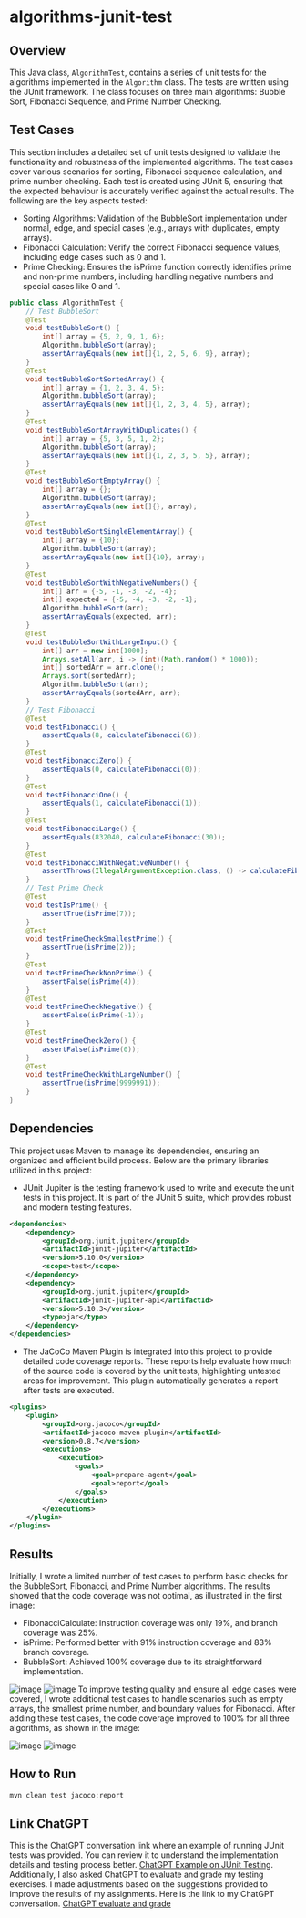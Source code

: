 # algorithms-junit-test
## Overview 
This Java class, `AlgorithmTest`, contains a series of unit tests for the algorithms implemented in the `Algorithm` class. The tests are written using the JUnit framework. The class focuses on three main algorithms: Bubble Sort, Fibonacci Sequence, and Prime Number Checking.
## Test Cases
This section includes a detailed set of unit tests designed to validate the functionality and robustness of the implemented algorithms. The test cases cover various scenarios for sorting, Fibonacci sequence calculation, and prime number checking. Each test is created using JUnit 5, ensuring that the expected behaviour is accurately verified against the actual results.
The following are the key aspects tested:
- Sorting Algorithms: Validation of the BubbleSort implementation under normal, edge, and special cases (e.g., arrays with duplicates, empty arrays).
- Fibonacci Calculation: Verify the correct Fibonacci sequence values, including edge cases such as 0 and 1.
- Prime Checking: Ensures the isPrime function correctly identifies prime and non-prime numbers, including handling negative numbers and special cases like 0 and 1.
```java
public class AlgorithmTest {
    // Test BubbleSort
    @Test
    void testBubbleSort() {
        int[] array = {5, 2, 9, 1, 6};
        Algorithm.bubbleSort(array);
        assertArrayEquals(new int[]{1, 2, 5, 6, 9}, array);
    }
    @Test
    void testBubbleSortSortedArray() {
        int[] array = {1, 2, 3, 4, 5};
        Algorithm.bubbleSort(array);
        assertArrayEquals(new int[]{1, 2, 3, 4, 5}, array); 
    }    
    @Test
    void testBubbleSortArrayWithDuplicates() {
        int[] array = {5, 3, 5, 1, 2};
        Algorithm.bubbleSort(array);
        assertArrayEquals(new int[]{1, 2, 3, 5, 5}, array); 
    }
    @Test
    void testBubbleSortEmptyArray() {
        int[] array = {};
        Algorithm.bubbleSort(array);
        assertArrayEquals(new int[]{}, array); 
    }
    @Test
    void testBubbleSortSingleElementArray() {
        int[] array = {10};
        Algorithm.bubbleSort(array);
        assertArrayEquals(new int[]{10}, array); 
    }
    @Test
    void testBubbleSortWithNegativeNumbers() {
        int[] arr = {-5, -1, -3, -2, -4};
        int[] expected = {-5, -4, -3, -2, -1};
        Algorithm.bubbleSort(arr);
        assertArrayEquals(expected, arr);
    }
    @Test
    void testBubbleSortWithLargeInput() {
        int[] arr = new int[1000];
        Arrays.setAll(arr, i -> (int)(Math.random() * 1000));
        int[] sortedArr = arr.clone();
        Arrays.sort(sortedArr);
        Algorithm.bubbleSort(arr);
        assertArrayEquals(sortedArr, arr);
    }
    // Test Fibonacci
    @Test
    void testFibonacci() {
        assertEquals(8, calculateFibonacci(6));
    }
    @Test
    void testFibonacciZero() {
        assertEquals(0, calculateFibonacci(0)); 
    }
    @Test
    void testFibonacciOne() {
        assertEquals(1, calculateFibonacci(1)); 
    }   
    @Test
    void testFibonacciLarge() {
        assertEquals(832040, calculateFibonacci(30)); 
    }
    @Test
    void testFibonacciWithNegativeNumber() {
        assertThrows(IllegalArgumentException.class, () -> calculateFibonacci(-1));
    }      
    // Test Prime Check
    @Test
    void testIsPrime() {
        assertTrue(isPrime(7));
    }
    @Test
    void testPrimeCheckSmallestPrime() {
        assertTrue(isPrime(2)); 
    }
    @Test
    void testPrimeCheckNonPrime() {
        assertFalse(isPrime(4)); 
    }
    @Test
    void testPrimeCheckNegative() {
        assertFalse(isPrime(-1)); 
    }   
    @Test
    void testPrimeCheckZero() {
        assertFalse(isPrime(0)); 
    }
    @Test
    void testPrimeCheckWithLargeNumber() {
        assertTrue(isPrime(9999991)); 
    }
}
```
## Dependencies
This project uses Maven to manage its dependencies, ensuring an organized and efficient build process. Below are the primary libraries utilized in this project:
- JUnit Jupiter is the testing framework used to write and execute the unit tests in this project. It is part of the JUnit 5 suite, which provides robust and modern testing features.
```xml
<dependencies>
    <dependency>
        <groupId>org.junit.jupiter</groupId>
        <artifactId>junit-jupiter</artifactId>
        <version>5.10.0</version>
        <scope>test</scope>
    </dependency>
    <dependency>
        <groupId>org.junit.jupiter</groupId>
        <artifactId>junit-jupiter-api</artifactId>
        <version>5.10.3</version>
        <type>jar</type>
    </dependency>
</dependencies>
```
- The JaCoCo Maven Plugin is integrated into this project to provide detailed code coverage reports. These reports help evaluate how much of the source code is covered by the unit tests, highlighting untested areas for improvement. This plugin automatically generates a report after tests are executed.
```xml
<plugins>
    <plugin>
        <groupId>org.jacoco</groupId>
        <artifactId>jacoco-maven-plugin</artifactId>
        <version>0.8.7</version>
        <executions>
            <execution>
                <goals>
                    <goal>prepare-agent</goal>
                    <goal>report</goal>
                </goals>
            </execution>
        </executions>
    </plugin>
</plugins>
```
## Results
Initially, I wrote a limited number of test cases to perform basic checks for the BubbleSort, Fibonacci, and Prime Number algorithms. The results showed that the code coverage was not optimal, as illustrated in the first image:
- FibonacciCalculate: Instruction coverage was only 19%, and branch coverage was 25%.
- isPrime: Performed better with 91% instruction coverage and 83% branch coverage.
- BubbleSort: Achieved 100% coverage due to its straightforward implementation.
  
![image](https://github.com/user-attachments/assets/80193288-0b79-4c01-ad09-e68f1019def4)
![image](https://github.com/user-attachments/assets/3d8b8ba5-889e-4133-b623-69931c06351a)
To improve testing quality and ensure all edge cases were covered, I wrote additional test cases to handle scenarios such as empty arrays, the smallest prime number, and boundary values for Fibonacci. After adding these test cases, the code coverage improved to 100% for all three algorithms, as shown in the image:

![image](https://github.com/user-attachments/assets/f6e81351-615d-4698-b513-4d4bf06a709b)
![image](https://github.com/user-attachments/assets/9ccd9c3d-4066-4a7b-9d82-4333593fee1d)
## How to Run
```bash
mvn clean test jacoco:report
```
## Link ChatGPT
This is the ChatGPT conversation link where an example of running JUnit tests was provided. You can review it to understand the implementation details and testing process better. [ChatGPT Example on JUnit Testing](https://chatgpt.com/share/677beb00-ccdc-8005-835a-46b5f6696ac7).
Additionally, I also asked ChatGPT to evaluate and grade my testing exercises. I made adjustments based on the suggestions provided to improve the results of my assignments. Here is the link to my ChatGPT conversation. [ChatGPT evaluate and grade](https://chatgpt.com/share/67824d07-cbf0-8005-8b3b-c5c23376b4ea)
